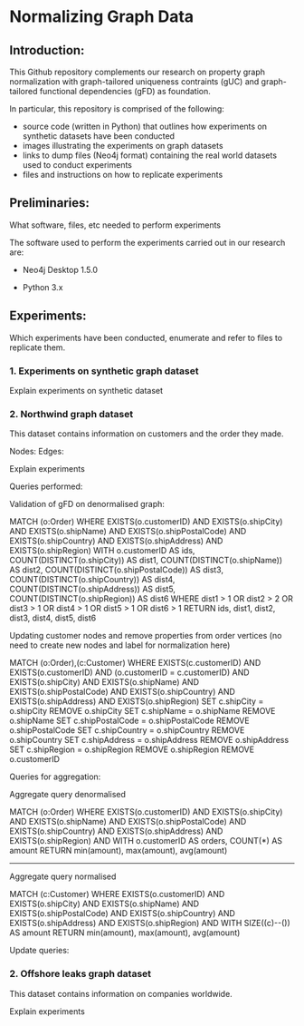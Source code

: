 # Normalizing Graph Data

## Introduction:

This Github repository complements our research on property graph normalization with graph-tailored uniqueness contraints (gUC) and graph-tailored functional dependencies (gFD) as foundation.

In particular, this repository is comprised of the following:

- source code (written in Python) that outlines how experiments on synthetic datasets have been conducted
- images illustrating the experiments on graph datasets
- links to dump files (Neo4j format) containing the real world datasets used to conduct experiments
- files and instructions on how to replicate experiments



## Preliminaries:

What software, files, etc needed to perform experiments

The software used to perform the experiments carried out in our research are:

- Neo4j Desktop 1.5.0

- Python 3.x



## Experiments:

Which experiments have been conducted, enumerate and refer to files to replicate them.

### 1. Experiments on synthetic graph dataset

Explain experiments on synthetic dataset



### 2. Northwind graph dataset

This dataset contains information on customers and the order they made.

Nodes:
Edges:

Explain experiments



Queries performed:


Validation of gFD on denormalised graph:

MATCH (o:Order) WHERE
EXISTS(o.customerID) AND
EXISTS(o.shipCity) AND
EXISTS(o.shipName) AND
EXISTS(o.shipPostalCode) AND
EXISTS(o.shipCountry) AND
EXISTS(o.shipAddress) AND
EXISTS(o.shipRegion)
WITH o.customerID AS ids, COUNT(DISTINCT(o.shipCity)) AS dist1, COUNT(DISTINCT(o.shipName)) AS dist2, COUNT(DISTINCT(o.shipPostalCode)) AS dist3, COUNT(DISTINCT(o.shipCountry)) AS dist4, COUNT(DISTINCT(o.shipAddress)) AS dist5, COUNT(DISTINCT(o.shipRegion)) AS dist6
WHERE dist1 > 1 OR dist2 > 2 OR dist3 > 1 OR dist4 > 1 OR dist5 > 1 OR dist6 > 1 
RETURN ids, dist1, dist2, dist3, dist4, dist5, dist6


Updating customer nodes and remove properties from order vertices (no need to create new nodes and label for normalization here)


MATCH (o:Order),(c:Customer) WHERE
EXISTS(c.customerID) AND
EXISTS(o.customerID) AND
(o.customerID = c.customerID) AND
EXISTS(o.shipCity) AND
EXISTS(o.shipName) AND
EXISTS(o.shipPostalCode) AND
EXISTS(o.shipCountry) AND
EXISTS(o.shipAddress) AND
EXISTS(o.shipRegion)
SET c.shipCity = o.shipCity
REMOVE o.shipCity
SET c.shipName = o.shipName
REMOVE o.shipName
SET c.shipPostalCode = o.shipPostalCode
REMOVE o.shipPostalCode
SET c.shipCountry = o.shipCountry
REMOVE o.shipCountry
SET c.shipAddress = o.shipAddress
REMOVE o.shipAddress
SET c.shipRegion = o.shipRegion
REMOVE o.shipRegion
REMOVE o.customerID



Queries for aggregation:


Aggregate query denormalised


MATCH (o:Order) WHERE
EXISTS(o.customerID) AND
EXISTS(o.shipCity) AND
EXISTS(o.shipName) AND
EXISTS(o.shipPostalCode) AND
EXISTS(o.shipCountry) AND
EXISTS(o.shipAddress) AND
EXISTS(o.shipRegion) AND
WITH o.customerID AS orders, COUNT(*) AS amount
RETURN min(amount), max(amount), avg(amount)



----------------


Aggregate query normalised


MATCH (c:Customer) WHERE
EXISTS(o.customerID) AND
EXISTS(o.shipCity) AND
EXISTS(o.shipName) AND
EXISTS(o.shipPostalCode) AND
EXISTS(o.shipCountry) AND
EXISTS(o.shipAddress) AND
EXISTS(o.shipRegion) AND
WITH SIZE((c)--()) AS amount
RETURN min(amount), max(amount), avg(amount)




Update queries:






### 2. Offshore leaks graph dataset

This dataset contains information on companies worldwide.

Explain experiments




